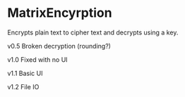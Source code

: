 # MatrixEncyrption
Encrypts plain text to cipher text and decrypts using a key.

v0.5 Broken decryption (rounding?)

v1.0 Fixed with no UI

v1.1 Basic UI

v1.2 File IO
